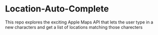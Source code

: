 # Location-Auto-Complete
This repo explores the exciting Apple Maps API that lets the user type in a new characters and get a list of locations matching those charecters
